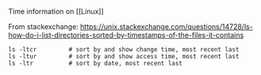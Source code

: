 Time information on [[Linux]]

From stackexchange: https://unix.stackexchange.com/questions/14728/ls-how-do-i-list-directories-sorted-by-timestamps-of-the-files-it-contains

```
ls -ltcr         # sort by and show change time, most recent last
ls -ltur         # sort by and show access time, most recent last
ls -ltr          # sort by date, most recent last
```